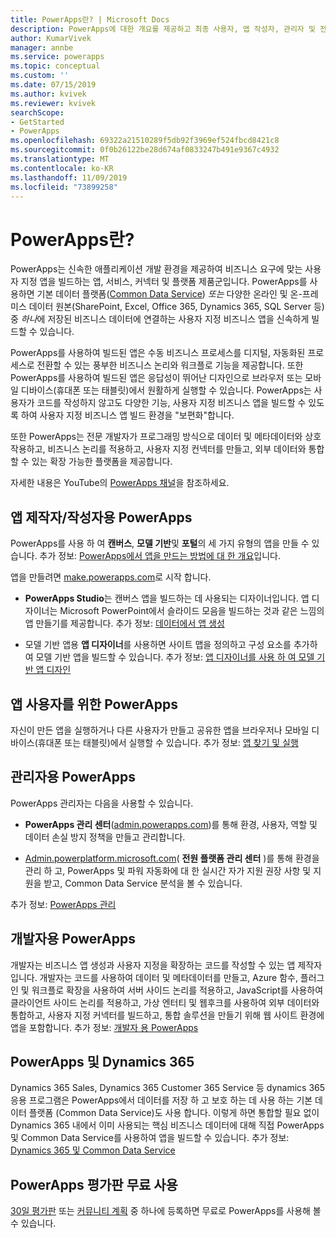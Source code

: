 ```yaml
---
title: PowerApps란? | Microsoft Docs
description: PowerApps에 대한 개요를 제공하고 최종 사용자, 앱 작성자, 관리자 및 전문 개발자가 PowerApps를 사용하는 방법에 대해 설명합니다.
author: KumarVivek
manager: annbe
ms.service: powerapps
ms.topic: conceptual
ms.custom: ''
ms.date: 07/15/2019
ms.author: kvivek
ms.reviewer: kvivek
searchScope:
- GetStarted
- PowerApps
ms.openlocfilehash: 69322a21510289f5db92f3969ef524fbcd8421c8
ms.sourcegitcommit: 0f0b26122be28d674af0833247b491e9367c4932
ms.translationtype: MT
ms.contentlocale: ko-KR
ms.lasthandoff: 11/09/2019
ms.locfileid: "73899258"
---
```

# <a name="what-is-powerapps"></a>PowerApps란?

PowerApps는 신속한 애플리케이션 개발 환경을 제공하여 비즈니스 요구에 맞는 사용자 지정 앱을 빌드하는 앱, 서비스, 커넥터 및 플랫폼 제품군입니다. PowerApps를 사용하면 기본 데이터 플랫폼([Common Data Service](/powerapps/maker/common-data-service/data-platform-intro)) *또는* 다양한 온라인 및 온-프레미스 데이터 원본(SharePoint, Excel, Office 365, Dynamics 365, SQL Server 등) 중 *하나*에 저장된 비즈니스 데이터에 연결하는 사용자 지정 비즈니스 앱을 신속하게 빌드할 수 있습니다. 

PowerApps를 사용하여 빌드된 앱은 수동 비즈니스 프로세스를 디지털, 자동화된 프로세스로 전환할 수 있는 풍부한 비즈니스 논리와 워크플로 기능을 제공합니다. 또한 PowerApps를 사용하여 빌드된 앱은 응답성이 뛰어난 디자인으로 브라우저 또는 모바일 디바이스(휴대폰 또는 태블릿)에서 원활하게 실행할 수 있습니다. PowerApps는 사용자가 코드를 작성하지 않고도 다양한 기능, 사용자 지정 비즈니스 앱을 빌드할 수 있도록 하여 사용자 지정 비즈니스 앱 빌드 환경을 "보편화"합니다.

또한 PowerApps는 전문 개발자가 프로그래밍 방식으로 데이터 및 메타데이터와 상호 작용하고, 비즈니스 논리를 적용하고, 사용자 지정 컨넥터를 만들고, 외부 데이터와 통합할 수 있는 확장 가능한 플랫폼을 제공합니다.

자세한 내용은 YouTube의 [PowerApps 채널](https://www.youtube.com/channel/UCGfWR2ekfRFckLjev6eQYLg)을 참조하세요.

## <a name="powerapps-for-app-makerscreators"></a>앱 제작자/작성자용 PowerApps

PowerApps를 사용 하 여 **캔버스**, **모델 기반**및 **포털**의 세 가지 유형의 앱을 만들 수 있습니다. 추가 정보: [PowerApps에서 앱을 만드는 방법에 대 한 개요](maker/index.md)입니다.

앱을 만들려면 [make.powerapps.com](https://make.powerapps.com)로 시작 합니다.

- **PowerApps Studio**는 캔버스 앱을 빌드하는 데 사용되는 디자이너입니다. 앱 디자이너는 Microsoft PowerPoint에서 슬라이드 모음을 빌드하는 것과 같은 느낌의 앱 만들기를 제공합니다. 추가 정보: [데이터에서 앱 생성](/powerapps/maker/canvas-apps/data-platform-create-app)  

- 모델 기반 앱용 **앱 디자이너**를 사용하면 사이트 맵을 정의하고 구성 요소를 추가하여 모델 기반 앱을 빌드할 수 있습니다. 추가 정보: [앱 디자이너를 사용 하 여 모델 기반 앱 디자인](maker/model-driven-apps/design-custom-business-apps-using-app-designer.md)

## <a name="powerapps-for-app-users"></a>앱 사용자를 위한 PowerApps

자신이 만든 앱을 실행하거나 다른 사용자가 만들고 공유한 앱을 브라우저나 모바일 디바이스(휴대폰 또는 태블릿)에서 실행할 수 있습니다. 추가 정보: [앱 찾기 및 실행](user/index.md)

## <a name="powerapps-for-admins"></a>관리자용 PowerApps

PowerApps 관리자는 다음을 사용할 수 있습니다.

- **PowerApps 관리 센터**([admin.powerapps.com](https://admin.powerapps.com))를 통해 환경, 사용자, 역할 및 데이터 손실 방지 정책을 만들고 관리합니다. 

- [Admin.powerplatform.microsoft.com](https://admin.powerplatform.microsoft.com)( **전원 플랫폼 관리 센터** )를 통해 환경을 관리 하 고, PowerApps 및 파워 자동화에 대 한 실시간 자가 지원 권장 사항 및 지원을 받고, Common Data Service 분석을 볼 수 있습니다. 

추가 정보: [PowerApps 관리](/power-platform/admin/admin-guide)

## <a name="powerapps-for-developers"></a>개발자용 PowerApps

개발자는 비즈니스 앱 생성과 사용자 지정을 확장하는 코드를 작성할 수 있는 앱 제작자입니다. 개발자는 코드를 사용하여 데이터 및 메타데이터를 만들고, Azure 함수, 플러그 인 및 워크플로 확장을 사용하여 서버 사이드 논리를 적용하고, JavaScript를 사용하여 클라이언트 사이드 논리를 적용하고, 가상 엔터티 및 웹후크를 사용하여 외부 데이터와 통합하고, 사용자 지정 커넥터를 빌드하고, 통합 솔루션을 만들기 위해 웹 사이트 환경에 앱을 포함합니다. 추가 정보: [개발자 용 PowerApps](/powerapps/#pivot=home&panel=developer)

## <a name="powerapps-and-dynamics-365"></a>PowerApps 및 Dynamics 365

Dynamics 365 Sales, Dynamics 365 Customer 365 Service 등 dynamics 365 응용 프로그램은 PowerApps에서 데이터를 저장 하 고 보호 하는 데 사용 하는 기본 데이터 플랫폼 (Common Data Service)도 사용 합니다. 이렇게 하면 통합할 필요 없이 Dynamics 365 내에서 이미 사용되는 핵심 비즈니스 데이터에 대해 직접 PowerApps 및 Common Data Service를 사용하여 앱을 빌드할 수 있습니다. 추가 정보: [Dynamics 365 및 Common Data Service](maker/common-data-service/data-platform-intro.md#dynamics-365-and-common-data-service)

## <a name="try-powerapps-for-free"></a>PowerApps 평가판 무료 사용

[30일 평가판](maker/signup-for-powerapps.md) 또는 [커뮤니티 계획](maker/dev-community-plan.md) 중 하나에 등록하면 무료로 PowerApps를 사용해 볼 수 있습니다.
